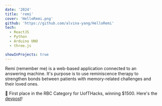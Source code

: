 ```yaml
---
date: '2024'
title: 'remi'
cover: 'HelloRemi.png'
github: 'https://github.com/alvina-yang/HelloRemi'
tech:
  - ReactJS
  - Python
  - Arduino UNO
  - three.js

showInProjects: true
---
```


Remi (remember me) is a web-based application connected to an answering machine. It's purpose is to use reminiscence therapy to strengthen bonds between patients with memory-related challenges and their loved ones.

🥇 First place in the RBC Category for UofTHacks, winning \$1500. Here's the [devpost](https://devpost.com/software/remi-bo5sil)!
